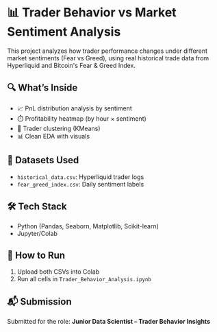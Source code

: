 # 📊 Trader Behavior vs Market Sentiment Analysis

This project analyzes how trader performance changes under different market sentiments (Fear vs Greed), using real historical trade data from Hyperliquid and Bitcoin's Fear & Greed Index.

## 🔍 What’s Inside
- 📈 PnL distribution analysis by sentiment
- ⏱️ Profitability heatmap (by hour × sentiment)
- 👥 Trader clustering (KMeans)
- 📊 Clean EDA with visuals

## 📁 Datasets Used
- `historical_data.csv`: Hyperliquid trader logs
- `fear_greed_index.csv`: Daily sentiment labels

## 🛠️ Tech Stack
- Python (Pandas, Seaborn, Matplotlib, Scikit-learn)
- Jupyter/Colab

## 🚀 How to Run
1. Upload both CSVs into Colab
2. Run all cells in `Trader_Behavior_Analysis.ipynb`

## 📬 Submission
Submitted for the role: **Junior Data Scientist – Trader Behavior Insights**
